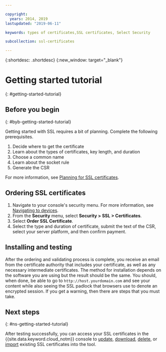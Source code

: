 ```yaml
---

copyright:
  years: 2014, 2019
lastupdated: "2019-06-11"

keywords: types of certificates,SSL certificates, Select Security

subcollection: ssl-certificates

---
```


{:shortdesc: .shortdesc}
{:new_window: target="_blank"}

# Getting started tutorial
{: #getting-started-tutorial}

## Before you begin
{: #byb-getting-started-tutorial}

Getting started with SSL requires a bit of planning. Complete the following prerequisites.

1. Decide where to get the certificate
2. Learn about the types of certificates, key length, and duration
3. Choose a common name
4. Learn about the socket rule
5. Generate the CSR

For more information, see [Planning for SSL certificates](/docs/infrastructure/ssl-certificates?topic=ssl-certificates-planning-for-ssl#planning-for-ssl).

## Ordering SSL certificates

1. Navigate to your console's security menu. For more information, see [Navigating to devices](/docs/infrastructure/ssl-certificates?topic=virtual-servers-navigating-devices).
2. From the **Security** menu, select **Security > SSL > Certificates**.
3. Select **Order SSL Certificate**.
3. Select the type and duration of certificate, submit the text of the CSR, select your server platform, and then confirm payment.

## Installing and testing
After the ordering and validating process is complete, you receive an email from the certificate authority that includes your certificate, as well as any necessary intermediate certificates. The method for installation depends on the software you are using but the result should be the same. You should, when done, be able to go to `http://host.yourdomain.com` and see your content while also seeing the SSL padlock that browsers use to denote an encrypted session. If you get a warning, then there are steps that you must take.

## Next steps
{: #ns-getting-started-tutorial}

After testing successfully, you can access your SSL certificates in the {{site.data.keyword.cloud_notm}} console to [update](/docs/infrastructure/ssl-certificates?topic=ssl-certificates-viewing-and-updating-ssl-certificates#viewing-and-updating-ssl-certificates), [download](/docs/infrastructure/ssl-certificates?topic=ssl-certificates-downloading-ssl-certificate-details#downloading-ssl-certificate-details), [delete](/docs/infrastructure/ssl-certificates?topic=ssl-certificates-deleting-ssl-certificates#deleting-ssl-certificates), or [import](/docs/infrastructure/ssl-certificates?topic=ssl-certificates-importing-ssl-certificates#importing-ssl-certificates) existing SSL certificates into the tool.
